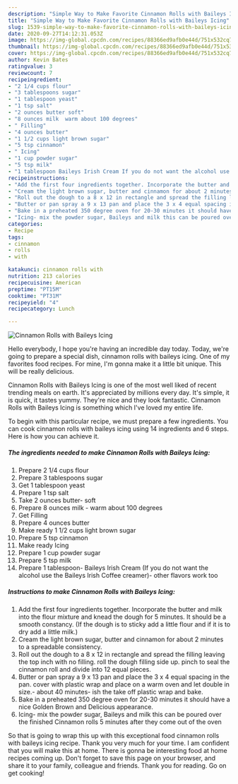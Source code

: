 ```yaml
---
description: "Simple Way to Make Favorite Cinnamon Rolls with Baileys Icing"
title: "Simple Way to Make Favorite Cinnamon Rolls with Baileys Icing"
slug: 1539-simple-way-to-make-favorite-cinnamon-rolls-with-baileys-icing
date: 2020-09-27T14:12:31.053Z
image: https://img-global.cpcdn.com/recipes/88366ed9afb0e44d/751x532cq70/cinnamon-rolls-with-baileys-icing-recipe-main-photo.jpg
thumbnail: https://img-global.cpcdn.com/recipes/88366ed9afb0e44d/751x532cq70/cinnamon-rolls-with-baileys-icing-recipe-main-photo.jpg
cover: https://img-global.cpcdn.com/recipes/88366ed9afb0e44d/751x532cq70/cinnamon-rolls-with-baileys-icing-recipe-main-photo.jpg
author: Kevin Bates
ratingvalue: 3
reviewcount: 7
recipeingredient:
- "2 1/4 cups flour"
- "3 tablespoons sugar"
- "1 tablespoon yeast"
- "1 tsp salt"
- "2 ounces butter soft"
- "8 ounces milk  warm about 100 degrees"
- " Filling"
- "4 ounces butter"
- "1 1/2 cups light brown sugar"
- "5 tsp cinnamon"
- " Icing"
- "1 cup powder sugar"
- "5 tsp milk"
- "1 tablespoon Baileys Irish Cream If you do not want the alcohol use the Baileys Irish Coffee creamer other flavors work too"
recipeinstructions:
- "Add the first four ingredients together. Incorporate the butter and milk into the flour mixture and knead the dough for 5 minutes. It should be a smooth constancy. (If the dough is to sticky add a little flour and if it is to dry add a little milk.)"
- "Cream the light brown sugar, butter and cinnamon for about 2 minutes to a spreadable consistency."
- "Roll out the dough to a 8 x 12 in rectangle and spread the filling leaving the top inch with no filling. roll the dough filling side up. pinch to seal the cinnamon roll and divide into 12 equal pieces."
- "Butter or pan spray a 9 x 13 pan and place the 3 x 4 equal spacing in the pan. cover with plastic wrap and place on a warm oven and let double in size.- about 40 minutes- ish the take off plastic wrap and bake."
- "Bake in a preheated 350 degree oven for 20-30 minutes it should have a nice Golden Brown and Delicious appearance."
- "Icing- mix the powder sugar, Baileys and milk this can be poured over the finished Cinnamon rolls 5 minutes after they come out of the oven"
categories:
- Recipe
tags:
- cinnamon
- rolls
- with

katakunci: cinnamon rolls with 
nutrition: 213 calories
recipecuisine: American
preptime: "PT15M"
cooktime: "PT31M"
recipeyield: "4"
recipecategory: Lunch

---
```



![Cinnamon Rolls with Baileys Icing](https://img-global.cpcdn.com/recipes/88366ed9afb0e44d/751x532cq70/cinnamon-rolls-with-baileys-icing-recipe-main-photo.jpg)

Hello everybody, I hope you're having an incredible day today. Today, we're going to prepare a special dish, cinnamon rolls with baileys icing. One of my favorites food recipes. For mine, I'm gonna make it a little bit unique. This will be really delicious.



Cinnamon Rolls with Baileys Icing is one of the most well liked of recent trending meals on earth. It's appreciated by millions every day. It's simple, it is quick, it tastes yummy. They're nice and they look fantastic. Cinnamon Rolls with Baileys Icing is something which I've loved my entire life.


To begin with this particular recipe, we must prepare a few ingredients. You can cook cinnamon rolls with baileys icing using 14 ingredients and 6 steps. Here is how you can achieve it.

<!--inarticleads1-->

##### The ingredients needed to make Cinnamon Rolls with Baileys Icing:

1. Prepare 2 1/4 cups flour
1. Prepare 3 tablespoons sugar
1. Get 1 tablespoon yeast
1. Prepare 1 tsp salt
1. Take 2 ounces butter- soft
1. Prepare 8 ounces milk - warm about 100 degrees
1. Get  Filling
1. Prepare 4 ounces butter
1. Make ready 1 1/2 cups light brown sugar
1. Prepare 5 tsp cinnamon
1. Make ready  Icing
1. Prepare 1 cup powder sugar
1. Prepare 5 tsp milk
1. Prepare 1 tablespoon- Baileys Irish Cream (If you do not want the alcohol use the Baileys Irish Coffee creamer)- other flavors work too




<!--inarticleads2-->

##### Instructions to make Cinnamon Rolls with Baileys Icing:

1. Add the first four ingredients together. Incorporate the butter and milk into the flour mixture and knead the dough for 5 minutes. It should be a smooth constancy. (If the dough is to sticky add a little flour and if it is to dry add a little milk.)
1. Cream the light brown sugar, butter and cinnamon for about 2 minutes to a spreadable consistency.
1. Roll out the dough to a 8 x 12 in rectangle and spread the filling leaving the top inch with no filling. roll the dough filling side up. pinch to seal the cinnamon roll and divide into 12 equal pieces.
1. Butter or pan spray a 9 x 13 pan and place the 3 x 4 equal spacing in the pan. cover with plastic wrap and place on a warm oven and let double in size.- about 40 minutes- ish the take off plastic wrap and bake.
1. Bake in a preheated 350 degree oven for 20-30 minutes it should have a nice Golden Brown and Delicious appearance.
1. Icing- mix the powder sugar, Baileys and milk this can be poured over the finished Cinnamon rolls 5 minutes after they come out of the oven




So that is going to wrap this up with this exceptional food cinnamon rolls with baileys icing recipe. Thank you very much for your time. I am confident that you will make this at home. There is gonna be interesting food at home recipes coming up. Don't forget to save this page on your browser, and share it to your family, colleague and friends. Thank you for reading. Go on get cooking!
